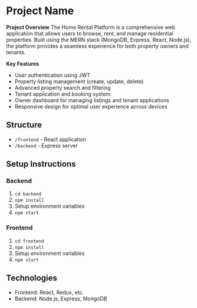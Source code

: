 # Project Name

**Project Overview**
The Home Rental Platform is a comprehensive web application that allows users to browse, rent, and manage residential properties. Built using the MERN stack (MongoDB, Express, React, Node.js), the platform provides a seamless experience for both property owners and tenants.

**Key Features**
- User authentication using JWT
- Property listing management (create, update, delete)
- Advanced property search and filtering
- Tenant application and booking system
- Owner dashboard for managing listings and tenant applications
- Responsive design for optimal user experience across devices

## Structure
- `/frontend` - React application
- `/backend` - Express server

## Setup Instructions
### Backend
1. `cd backend`
2. `npm install`
3. Setup environment variables
4. `npm start`

### Frontend
1. `cd frontend`
2. `npm install`
3. Setup environment variables
4. `npm start`

## Technologies
- Frontend: React, Redux, etc.
- Backend: Node.js, Express, MongoDB
